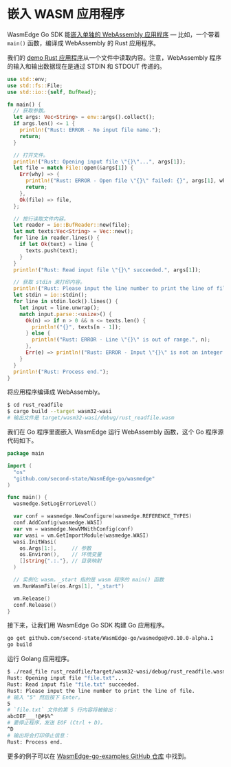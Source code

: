 # 嵌入 WASM 应用程序

WasmEdge Go SDK 能[嵌入单独的 WebAssembly 应用程序](https://github.com/second-state/WasmEdge-go-examples/tree/master/go_ReadFile) — 比如，一个带着 `main()` 函数，编译成 WebAssembly 的 Rust 应用程序。

我们的 [demo Rust 应用程序](https://github.com/second-state/WasmEdge-go-examples/tree/master/go_ReadFile/rust_readfile)从一个文件中读取内容。注意，WebAssembly 程序的输入和输出数据现在是通过 STDIN 和 STDOUT 传递的。

```rust
use std::env;
use std::fs::File;
use std::io::{self, BufRead};

fn main() {
  // 获取参数。
  let args: Vec<String> = env::args().collect();
  if args.len() <= 1 {
    println!("Rust: ERROR - No input file name.");
    return;
  }

  // 打开文件。
  println!("Rust: Opening input file \"{}\"...", args[1]);
  let file = match File::open(&args[1]) {
    Err(why) => {
      println!("Rust: ERROR - Open file \"{}\" failed: {}", args[1], why);
      return;
    },
    Ok(file) => file,
  };

  // 按行读取文件内容。
  let reader = io::BufReader::new(file);
  let mut texts:Vec<String> = Vec::new();
  for line in reader.lines() {
    if let Ok(text) = line {
      texts.push(text);
    }
  }
  println!("Rust: Read input file \"{}\" succeeded.", args[1]);

  // 获取 stdin 来打印内容。
  println!("Rust: Please input the line number to print the line of file.");
  let stdin = io::stdin();
  for line in stdin.lock().lines() {
    let input = line.unwrap();
    match input.parse::<usize>() {
      Ok(n) => if n > 0 && n <= texts.len() {
        println!("{}", texts[n - 1]);
      } else {
        println!("Rust: ERROR - Line \"{}\" is out of range.", n);
      },
      Err(e) => println!("Rust: ERROR - Input \"{}\" is not an integer: {}", input, e),
    }
  }
  println!("Rust: Process end.");
}
```

将应用程序编译成 WebAssembly。

```bash
$ cd rust_readfile
$ cargo build --target wasm32-wasi
# 输出文件是 target/wasm32-wasi/debug/rust_readfile.wasm
```

我们在 Go 程序里面嵌入 WasmEdge 运行 WebAssembly 函数，这个 Go 程序源代码如下。

```go
package main

import (
  "os"
  "github.com/second-state/WasmEdge-go/wasmedge"
)

func main() {
  wasmedge.SetLogErrorLevel()

  var conf = wasmedge.NewConfigure(wasmedge.REFERENCE_TYPES)
  conf.AddConfig(wasmedge.WASI)
  var vm = wasmedge.NewVMWithConfig(conf)
  var wasi = vm.GetImportModule(wasmedge.WASI)
  wasi.InitWasi(
    os.Args[1:],     // 参数
    os.Environ(),    // 环境变量
    []string{".:."}, // 目录映射
  )

  // 实例化 wasm。_start 指的是 wasm 程序的 main() 函数
  vm.RunWasmFile(os.Args[1], "_start")

  vm.Release()
  conf.Release()
}
```

接下来，让我们用 WasmEdge Go SDK 构建 Go 应用程序。

```bash
go get github.com/second-state/WasmEdge-go/wasmedge@v0.10.0-alpha.1
go build
```

运行 Golang 应用程序。

```bash
$ ./read_file rust_readfile/target/wasm32-wasi/debug/rust_readfile.wasm file.txt
Rust: Opening input file "file.txt"...
Rust: Read input file "file.txt" succeeded.
Rust: Please input the line number to print the line of file.
# 输入 "5" 然后按下 Enter。
5
# `file.txt` 文件的第 5 行内容将被输出：
abcDEF___!@#$%^
# 要停止程序，发送 EOF (Ctrl + D)。
^D
# 输出将会打印停止信息：
Rust: Process end.
```

更多的例子可以在 [WasmEdge-go-examples GitHub 仓库](https://github.com/second-state/WasmEdge-go-examples) 中找到。
